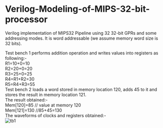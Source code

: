 # Verilog-Modeling-of-MIPS-32-bit-processor
Verilog implementation of MIPS32 Pipeline using 32 32-bit GPRs and some addressing modes. It is word addressable (we assume memory word size is 32 bits).  

Test bench 1 performs addition operation and writes values into registers as following:-  
R1=10+0=10  
R2=20+0=20  
R3=25+0=25  
R4=R1+R2=30  
R5=R4+R3=55  
Test bench 2 loads a word stored in memory location 120, adds 45 to it and stores the result in memory location 121.  
The result obtained:-  
Mem[120]=85 // value at memory 120  
Mem[121]=130 //85+45=130  
The waveforms of clocks and registers obtained:-  
![tb1](https://github.com/NMeghaShree/Verilog-Modeling-of-MIPS-32-bit-processor/assets/98016085/c853b578-462d-4734-92d4-5062d762cb8d)
